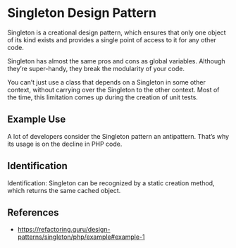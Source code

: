 # Singleton Design Pattern

Singleton is a creational design pattern, which ensures that only one object of its kind exists and provides a single
point of access to it for any other code.

Singleton has almost the same pros and cons as global variables. Although they’re super-handy, they break the modularity
of your code.

You can’t just use a class that depends on a Singleton in some other context, without carrying over the Singleton to the
other context. Most of the time, this limitation comes up during the creation of unit tests.

## Example Use

A lot of developers consider the Singleton pattern an antipattern. That’s why its usage is on the decline in PHP code.

## Identification

Identification: Singleton can be recognized by a static creation method, which returns the same cached object.

## References

- https://refactoring.guru/design-patterns/singleton/php/example#example-1